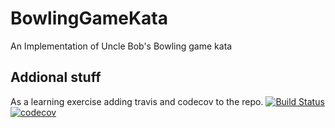 # BowlingGameKata
An Implementation of Uncle Bob's Bowling game kata

## Addional stuff
As a learning exercise adding travis and codecov to the repo.
[![Build Status](https://travis-ci.org/arghasen/BowlingGameKata.svg?branch=master)](https://travis-ci.org/arghasen/BowlingGameKata)
[![codecov](https://codecov.io/gh/arghasen/BowlingGameKata/branch/master/graph/badge.svg)](https://codecov.io/gh/arghasen/BowlingGameKata)
